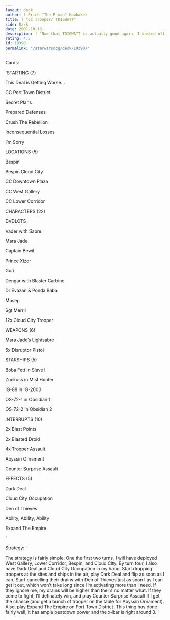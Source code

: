 ```yaml
---
layout: deck
author: ! Erich "The E-man" Hawbaker
title: ! "CC Trooper/ TDIGWATT"
side: Dark
date: 2001-10-18
description: ! "Now that TDIGWATT is actually good again, I dusted off the old Dark Deal deck from years ago I had put into retirement. It worked fairly well even before the Objective or I’m Sorry existed, and it got some real reinforcement out of those. Basically,"
rating: 4.5
id: 19390
permalink: "/starwarsccg/deck/19390/"
---
```

Cards: 

'STARTING (7)

This Deal is Getting Worse...

CC Port Town District

Secret Plans

Prepared Defenses

Crush The Rebellion

Inconsequential Losses

I’m Sorry


LOCATIONS (5)

Bespin

Bespin Cloud City

CC Downtown Plaza

CC West Gallery

CC Lower Corridor


CHARACTERS (22)

DVDLOTS

Vader with Sabre

Mara Jade

Captain Bewil

Prince Xizor

Guri

Dengar with Blaster Carbine

Dr Evazan & Ponda Baba

Mosep

Sgt Merril

12x Cloud City Trooper


WEAPONS (6)

Mara Jade’s Lightsabre

5x Disruptor Pistol


STARSHIPS (5)

Boba Fett in Slave I

Zuckuss in Mist Hunter

IG-88 in IG-2000

OS-72-1 in Obsidian 1

OS-72-2 in Obsidian 2


INTERRUPTS (10)

2x Blast Points

2x Blasted Droid

4x Trooper Assault

Abyssin Ornament

Counter Surprise Assault


EFFECTS (5)

Dark Deal

Cloud City Occupation

Den of Thieves

Ability, Ability, Ability

Expand The Empire


'

Strategy: '

The strategy is fairly simple. One the first two turns, I will have deployed West Gallery, Lower Corridor, Bespin, and Cloud City. By turn four, I also have Dark Deal and Cloud City Occupation in my hand. Start dropping troopers at the sites and ships in the air, play Dark Deal and flip as soon as I can. Start cancelling their drains with Den of Thieves just as soon I as I can get it out, which won’t take long since I’m activating more than I need. If they ignore me, my drains will be higher than theirs no matter what. If they come to fight, I’ll definately win, and play Counter Surprise Assault if I get the chance (and get a bunch of trooper on the table for Abyssin Ornament). Also, play Expand The Empire on Port Town District. This thing has done fairly well, it has ample beatdown power and the x-bar is right around 3.       '
